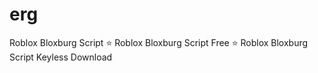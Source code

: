 # erg
Roblox Bloxburg Script ⭐️ Roblox Bloxburg Script Free ⭐️ Roblox Bloxburg Script Keyless Download
